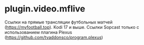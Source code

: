 # plugin.video.mflive
Ссылки на прямые трансляции футбольных матчей (https://myfootball.top).
Kodi 17 и выше.
Ссылки Sopcast только с использованием плагина Plexus (https://github.com/tvaddonsco/program.plexus)
